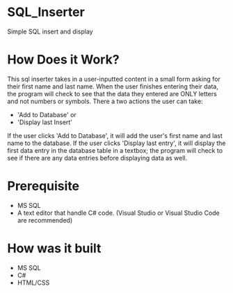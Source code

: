 # SQL_Inserter
Simple SQL insert and display

# How Does it Work?
This sql inserter takes in a user-inputted content in a small form asking for their first name and last name.
When the user finishes entering their data, the program will check to see that the data they entered are ONLY letters and 
not numbers or symbols.
There a two actions the user can take:
* 'Add to Database' 
or 
* 'Display last Insert'

If the user clicks 'Add to Database', it will add the user's first name and last name to the database.
If the user clicks 'Display last entry', it will display the first data entry in the database table in a textbox; the program will check to see if there are any data
entries before displaying data as well.

# Prerequisite
* MS SQL 
* A text editor that handle C# code. (Visual Studio or Visual Studio Code are recommended)

# How was it built
* MS SQL
* C#
* HTML/CSS


